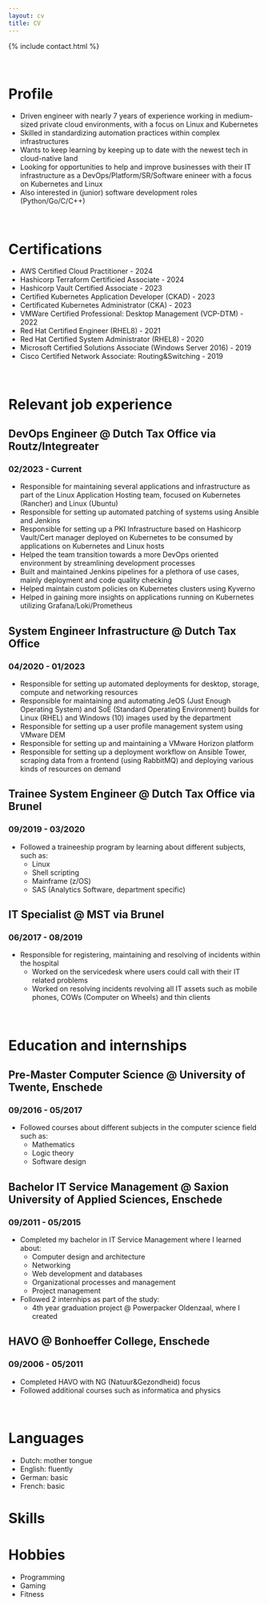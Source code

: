 ```yaml
---
layout: cv
title: CV
---
```


{% include contact.html %}

<br>

# Profile
* Driven engineer with nearly 7 years of experience working in medium-sized private cloud environments, with a focus on Linux and Kubernetes
* Skilled in standardizing automation practices within complex infrastructures
* Wants to keep learning by keeping up to date with the newest tech in cloud-native land
* Looking for opportunities to help and improve businesses with their IT infrastructure as a DevOps/Platform/SR/Software enineer with a focus on Kubernetes and Linux
* Also interested in (junior) software development roles (Python/Go/C/C++)

<br>

# Certifications
- AWS Certified Cloud Practitioner - 2024
- Hashicorp Terraform Certificied Associate - 2024
- Hashicorp Vault Certified Associate - 2023
- Certified Kubernetes Application Developer (CKAD) - 2023
- Certificated Kubernetes Administrator (CKA) - 2023
- VMWare Certified Professional: Desktop Management (VCP-DTM) - 2022
- Red Hat Certified Engineer (RHEL8) - 2021
- Red Hat Certified System Administrator (RHEL8) - 2020
- Microsoft Certified Solutions Associate (Windows Server 2016) - 2019
- Cisco Certified Network Associate: Routing&Switching - 2019

<br>

# Relevant job experience
## DevOps Engineer @ Dutch Tax Office via Routz/Integreater
### 02/2023 - Current
* Responsible for maintaining several applications and infrastructure as part of the Linux Application Hosting team, focused on Kubernetes (Rancher) and Linux (Ubuntu)
* Responsible for setting up automated patching of systems using Ansible and Jenkins
* Responsible for setting up a PKI Infrastructure based on Hashicorp Vault/Cert manager deployed on Kubernetes to be consumed by applications on Kubernetes and Linux hosts
* Helped the team transition towards a more DevOps oriented environment by streamlining development processes
* Built and maintained Jenkins pipelines for a plethora of use cases, mainly deployment and code quality checking
* Helped maintain custom policies on Kubernetes clusters using Kyverno
* Helped in gaining more insights on applications running on Kubernetes utilizing Grafana/Loki/Prometheus

## System Engineer Infrastructure @ Dutch Tax Office
### 04/2020 - 01/2023
* Responsible for setting up automated deployments for desktop, storage, compute and networking resources
* Responsible for maintaining and automating JeOS (Just Enough Operating System) and SoE (Standard Operating Environment) builds for Linux (RHEL) and Windows (10) images used by the department
* Responsible for setting up a user profile management system using VMware DEM
* Responsible for setting up and maintaining a VMware Horizon platform
* Responsible for setting up a deployment workflow on Ansible Tower, scraping data from a frontend (using RabbitMQ) and deploying various kinds of resources on demand

## Trainee System Engineer @ Dutch Tax Office via Brunel
### 09/2019 - 03/2020
* Followed a traineeship program by learning about different subjects, such as:
  * Linux
  * Shell scripting
  * Mainframe (z/OS)
  * SAS (Analytics Software, department specific)

## IT Specialist @ MST via Brunel
### 06/2017 - 08/2019  
* Responsible for registering, maintaining and resolving of incidents within the hospital
  * Worked on the servicedesk where users could call with their IT related problems
  * Worked on resolving incidents revolving all IT assets such as mobile phones, COWs (Computer on Wheels) and thin clients

<br>

# Education and internships
## Pre-Master Computer Science @ University of Twente, Enschede
### 09/2016 - 05/2017
* Followed courses about different subjects in the computer science field such as:
  * Mathematics
  * Logic theory
  * Software design

## Bachelor IT Service Management @ Saxion University of Applied Sciences, Enschede
### 09/2011 - 05/2015
* Completed my bachelor in IT Service Management where I learned about:
  * Computer design and architecture
  * Networking
  * Web development and databases
  * Organizational processes and management
  * Project management
* Followed 2 internhips as part of the study:
  * 4th year graduation project @ Powerpacker Oldenzaal, where I created 

## HAVO @ Bonhoeffer College, Enschede
### 09/2006 - 05/2011
* Completed HAVO with NG (Natuur&Gezondheid) focus
* Followed additional courses such as informatica and physics

<br>

# Languages
* Dutch: mother tongue
* English: fluently
* German: basic
* French: basic

# Skills

# Hobbies
* Programming
* Gaming
* Fitness
